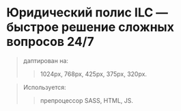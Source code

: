 # Юридический полис ILC — быстрое решение сложных вопросов 24/7

>даптирован на:
>>1024px,
>>768px,
>>425px,
>>375px,
>>320px.

>Используется:
>>препроцессор SASS,
>>HTML,
>>JS.
